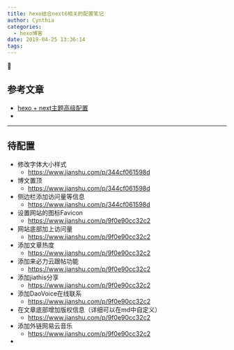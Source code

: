 ```yaml
---
title: hexo结合next6相关的配置笔记
author: Cynthia
categories:
  - hexo博客
date: 2019-04-25 13:36:14
tags:
---
```


🐰

<!-- more -->



## 参考文章

- [hexo + next主题高级配置](https://www.jianshu.com/p/344cf061598d)
- 



------



## 待配置

- 修改字体大小样式
  - <https://www.jianshu.com/p/344cf061598d>
- 博文置顶
  - <https://www.jianshu.com/p/344cf061598d>
- 侧边栏添加访问量等信息
  - <https://www.jianshu.com/p/344cf061598d>
- 设置网站的图标Favicon
  - <https://www.jianshu.com/p/9f0e90cc32c2>
- 网站底部加上访问量
  - <https://www.jianshu.com/p/9f0e90cc32c2>
- 添加文章热度
  - <https://www.jianshu.com/p/9f0e90cc32c2>
- 添加来必力云跟帖功能
  - <https://www.jianshu.com/p/9f0e90cc32c2>
- 添加jiathis分享
  - <https://www.jianshu.com/p/9f0e90cc32c2>
- 添加DaoVoice在线联系
  - <https://www.jianshu.com/p/9f0e90cc32c2>
- 在文章底部增加版权信息（详细可以在md中自定义）
  - <https://www.jianshu.com/p/9f0e90cc32c2>
- 添加外链网易云音乐
  - <https://www.jianshu.com/p/9f0e90cc32c2>
- 
